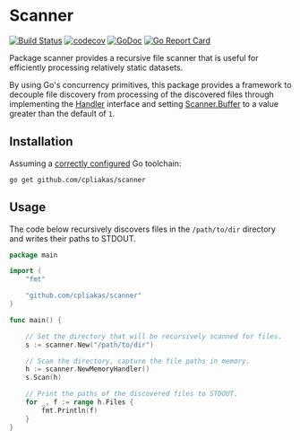 # Scanner

[![Build Status](https://travis-ci.org/cpliakas/scanner.svg?branch=master)](https://travis-ci.org/cpliakas/scanner)
[![codecov](https://codecov.io/gh/cpliakas/scanner/branch/master/graph/badge.svg)](https://codecov.io/gh/cpliakas/scanner)
[![GoDoc](https://godoc.org/github.com/cpliakas/scanner?status.svg)](https://godoc.org/github.com/cpliakas/scanner)
[![Go Report Card](https://goreportcard.com/badge/github.com/cpliakas/scanner)](https://goreportcard.com/report/github.com/cpliakas/scanner)

Package scanner provides a recursive file scanner that is useful for
efficiently processing relatively static datasets.

By using Go's concurrency primitives, this package provides a framework to
decouple file discovery from processing of the discovered files through
implementing the [Handler](https://godoc.org/github.com/cpliakas/scanner#Handler)
interface and setting [Scanner.Buffer](https://godoc.org/github.com/cpliakas/scanner#Scanner)
to a value greater than the default of `1`.

## Installation

Assuming a [correctly configured](https://golang.org/doc/install#testing) Go
toolchain:

```shell
go get github.com/cpliakas/scanner
```

## Usage

The code below recursively discovers files in the `/path/to/dir` directory and
writes their paths to STDOUT.

```go
package main

import (
	"fmt"

	"github.com/cpliakas/scanner"
)

func main() {

	// Set the directory that will be recursively scanned for files.
	s := scanner.New("/path/to/dir")

	// Scan the directory, capture the file paths in memory.
	h := scanner.NewMemoryHandler()
	s.Scan(h)

	// Print the paths of the discovered files to STDOUT.
	for _, f := range h.Files {
		fmt.Println(f)
	}
}
```
